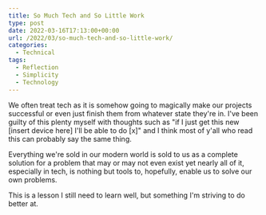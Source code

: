 ```yaml
---
title: So Much Tech and So Little Work
type: post
date: 2022-03-16T17:13:00+00:00
url: /2022/03/so-much-tech-and-so-little-work/
categories:
  - Technical
tags:
  - Reflection
  - Simplicity
  - Technology
---
```


We often treat tech as it is somehow going to magically make our projects successful or even just finish them from whatever state they're in. I've been guilty of this plenty myself with thoughts such as "if I just get this new [insert device here] I'll be able to do [x]" and I think most of y'all who read this can probably say the same thing.

Everything we're sold in our modern world is sold to us as a complete solution for a problem that may or may not even exist yet nearly all of it, especially in tech, is nothing but tools to, hopefully, enable us to solve our own problems.

This is a lesson I still need to learn well, but something I'm striving to do better at.
